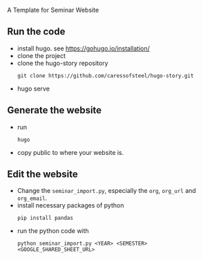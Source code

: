 A Template for Seminar Website

## Run the code
- install hugo. see https://gohugo.io/installation/
- clone the project
- clone the hugo-story repository
  ```
  git clone https://github.com/caressofsteel/hugo-story.git
  ```
- hugo serve

## Generate the website
- run 
  ```
  hugo
  ```
- copy public to where your website is. 

## Edit the website
- Change the ``seminar_import.py``, especially the ``org``, ``org_url`` and ``org_email``. 
- install necessary packages of python
  ```
  pip install pandas
  ```
- run the python code with 
  ```
  python seminar_import.py <YEAR> <SEMESTER> <GOOGLE_SHARED_SHEET_URL>
  ```
